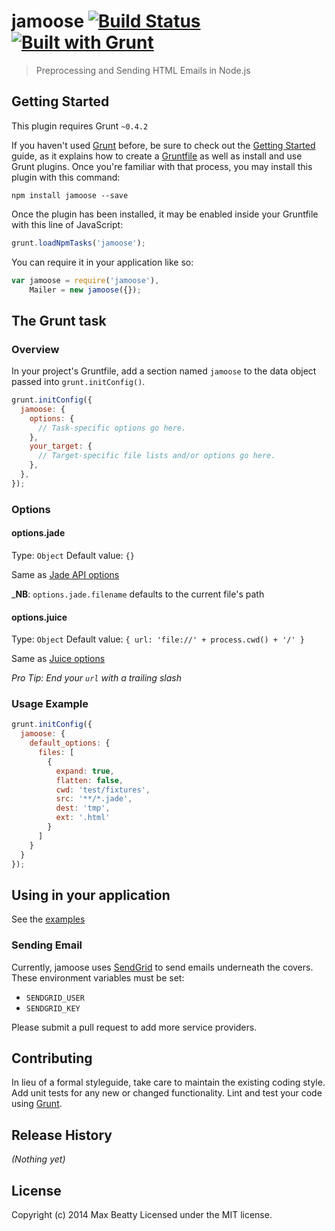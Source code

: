 # jamoose [![Build Status](https://secure.travis-ci.org/maxbeatty/jamoose.png?branch=master)](http://travis-ci.org/maxbeatty/jamoose) [![Built with Grunt](https://cdn.gruntjs.com/builtwith.png)](http://gruntjs.com/)

> Preprocessing and Sending HTML Emails in Node.js


## Getting Started
This plugin requires Grunt `~0.4.2`

If you haven't used [Grunt](http://gruntjs.com/) before, be sure to check out the [Getting Started](http://gruntjs.com/getting-started) guide, as it explains how to create a [Gruntfile](http://gruntjs.com/sample-gruntfile) as well as install and use Grunt plugins. Once you're familiar with that process, you may install this plugin with this command:

```shell
npm install jamoose --save
```

Once the plugin has been installed, it may be enabled inside your Gruntfile with this line of JavaScript:

```js
grunt.loadNpmTasks('jamoose');
```

You can require it in your application like so:

```js
var jamoose = require('jamoose'),
    Mailer = new jamoose({});
```

## The Grunt task

### Overview
In your project's Gruntfile, add a section named `jamoose` to the data object passed into `grunt.initConfig()`.

```js
grunt.initConfig({
  jamoose: {
    options: {
      // Task-specific options go here.
    },
    your_target: {
      // Target-specific file lists and/or options go here.
    },
  },
});
```

### Options

#### options.jade
Type: `Object`
Default value: `{}`

Same as [Jade API options](http://jade-lang.com/api/)

_**NB**: `options.jade.filename` defaults to the current file's path

#### options.juice
Type: `Object`
Default value: `{ url: 'file://' + process.cwd() + '/' }`

Same as [Juice options](https://github.com/LearnBoost/juice#juicefilepath-options-callback)

_Pro Tip: End your `url` with a trailing slash_

### Usage Example

```js
grunt.initConfig({
  jamoose: {
    default_options: {
      files: [
        {
          expand: true,
          flatten: false,
          cwd: 'test/fixtures',
          src: '**/*.jade',
          dest: 'tmp',
          ext: '.html'
        }
      ]
    }
  }
});
```

## Using in your application

See the [examples](https://github.com/maxbeatty/jamoose/tree/master/examples)

### Sending Email

Currently, jamoose uses [SendGrid](https://github.com/sendgrid/sendgrid-nodejs) to send emails underneath the covers. These environment variables must be set:

- `SENDGRID_USER`
- `SENDGRID_KEY`

Please submit a pull request to add more service providers.

## Contributing
In lieu of a formal styleguide, take care to maintain the existing coding style. Add unit tests for any new or changed functionality. Lint and test your code using [Grunt](http://gruntjs.com/).

## Release History
_(Nothing yet)_

## License
Copyright (c) 2014 Max Beatty
Licensed under the MIT license.
